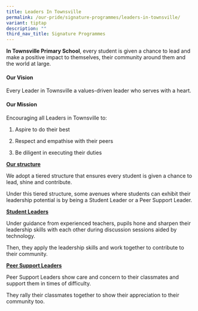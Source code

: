 ```yaml
---
title: Leaders In Townsville
permalink: /our-pride/signature-programmes/leaders-in-townsville/
variant: tiptap
description: ""
third_nav_title: Signature Programmes
---
```

<p><strong>In Townsville Primary School</strong>, every student is given a chance to lead and make a positive impact to themselves, their community around them and the world at large.</p><h4>Our Vision</h4><p>Every Leader in Townsville a values-driven leader who serves with a heart.</p><h4>Our Mission</h4><p>Encouraging all Leaders in Townsville to:</p><ol data-tight="true" class="tight"><li><p>Aspire to do their best</p></li><li><p>Respect and empathise with their peers</p></li><li><p>Be diligent in executing their duties</p></li></ol><p><strong><u>Our structure</u></strong></p><p>We adopt a tiered structure that ensures every student is given a chance to lead, shine and contribute.</p><p>Under this tiered structure, some avenues where students can exhibit their leadership potential is by being a Student Leader or a Peer Support Leader.</p><p><strong><u>Student Leaders</u></strong></p><p>Under guidance from experienced teachers, pupils hone and sharpen their leadership skills with each other during discussion sessions aided by technology.</p><p>Then, they apply the leadership skills and work together to contribute to their community.</p><p><strong><u>Peer Support Leaders</u></strong></p><p>Peer Support Leaders show care and concern to their classmates and support them in times of difficulty.</p><p>They rally their classmates together to show their appreciation to their community too.</p><p>&nbsp;&nbsp;&nbsp;&nbsp;</p>